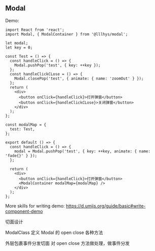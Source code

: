 ## Modal

Demo:

```tsx
import React from 'react';
import Modal, { ModalContainer } from '@lllhys/modal';

let modal;
let key = 0;

const Test = () => {
  const handleClick = () => {
    Modal.pushPop('test', { key: ++key });
  };
  const handleClickCLose = () => {
    Modal.closePop('test', { animate: { name: 'zoomOut' } });
  };
  return (
    <div>
      <button onClick={handleClick}>打开弹窗</button>
      <button onClick={handleClickCLose}>关闭弹窗</button>
    </div>
  );
};

const modalMap = {
  test: Test,
};

export default () => {
  const handleClick = () => {
    modal = Modal.pushPop('test', { key: ++key, animate: { name: 'fade{}' } });
  };

  return (
    <div>
      <button onClick={handleClick}>打开弹窗</button>
      <ModalContainer modalMap={modalMap} />
    </div>
  );
};
```

More skills for writing demo: https://d.umijs.org/guide/basic#write-component-demo

切面设计

ModalClass 定义 Modal 的 open close 各种方法

外层包裹事件分发切面 对 open close 方法做处理，做事件分发
